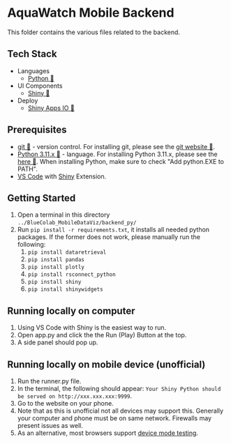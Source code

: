 # AquaWatch Mobile Backend

This folder contains the various files related to the backend.

## Tech Stack
-   Languages
    -   [Python 🔗](https://www.python.org/)
-   UI Components
    -   [Shiny 🔗](https://shiny.posit.co/py/)
-   Deploy
    -   [Shiny Apps IO 🔗](https://www.shinyapps.io/)

## Prerequisites
 - [git 🔗](https://git-scm.com/) - version control. For installing git, please see the [git website 🔗](https://git-scm.com/).
 - [Python 3.11.x 🔗](https://www.python.org/) - language. For installing Python 3.11.x, please see the [here 🔗](https://www.python.org/downloads/release/python-3119/). When installing Python, make sure to check "Add python.EXE to PATH".
 - [VS Code](https://code.visualstudio.com/) with [Shiny](https://marketplace.visualstudio.com/items?itemName=Posit.shiny) Extension.

## Getting Started
1. Open a terminal in this directory ``../BlueColab_MobileDataViz/backend_py/``
2. Run ``pip install -r requirements.txt``, it installs all needed python packages. If the former does not work, please manually run the following:
   1. ``pip install dataretrieval``
   2. ``pip install pandas``
   3. ``pip install plotly``
   4. ``pip install rsconnect_python``
   5. ``pip install shiny``
   6. ``pip install shinywidgets``

## Running locally on computer
1. Using VS Code with Shiny is the easiest way to run. 
2. Open app.py and click the the Run (Play) Button at the top.
3. A side panel should pop up.

## Running locally on mobile device (unofficial)
1. Run the runner.py file.
2. In the terminal, the following should appear: `Your Shiny Python should be served on http://xxx.xxx.xxx:9999`. 
3. Go to the website on your phone.
4. Note that as this is unofficial not all devices may support this. Generally your computer and phone must be on same network. Firewalls may present issues as well. 
5. As an alternative, most browsers support [device mode testing](https://developer.chrome.com/docs/devtools/device-mode). 